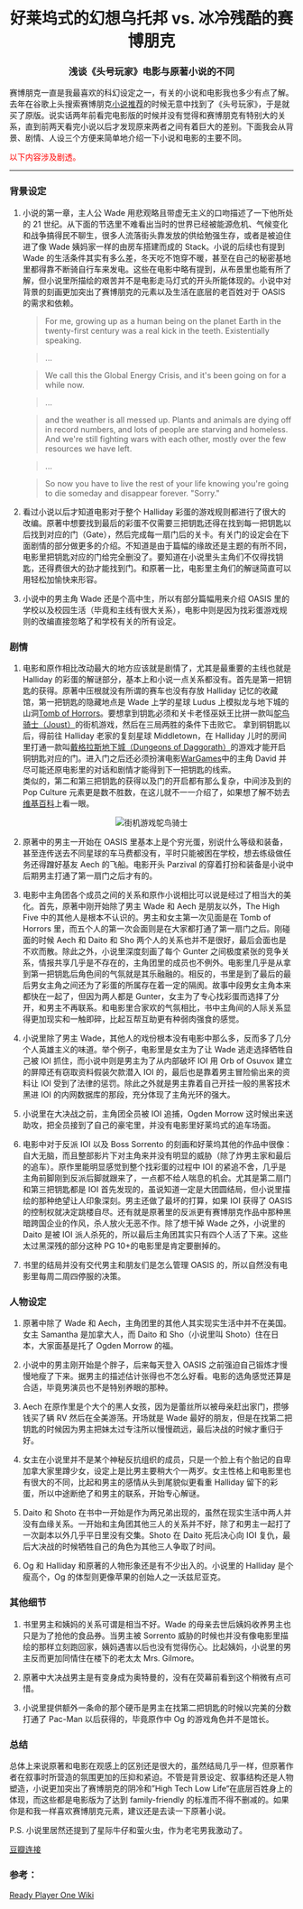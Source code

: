 <h1 align="center"> 好莱坞式的幻想乌托邦 vs. 冰冷残酷的赛博朋克 </h1>
<h3 align="center"> 浅谈《头号玩家》电影与原著小说的不同 </h3>

赛博朋克一直是我最喜欢的科幻设定之一，有关的小说和电影我也多少有点了解。去年在谷歌上头搜索赛博朋克[小说推荐](https://www.cyberpunks.com/five-cyberpunk-books-youve-gotta-read/)的时候无意中找到了《头号玩家》，于是就买了原版。说实话两年前看完电影版的时候并没有觉得和赛博朋克有特别大的关系，直到前两天看完小说以后才发现原来两者之间有着巨大的差别。下面我会从背景、剧情、人设三个方便来简单地介绍一下小说和电影的主要不同。

<span style="color:red">以下内容涉及剧透。</span>

---

### 背景设定

1. 小说的第一章，主人公 Wade 用悲观略且带虚无主义的口吻描述了一下他所处的 21 世纪。从下面的节选里不难看出当时的世界已经被能源危机、气候变化和战争搞得民不聊生，很多人流落街头靠发放的供给勉强生存，或者是被迫住进了像 Wade 姨妈家一样的由房车搭建而成的 Stack。小说的后续也有提到 Wade 的生活条件其实有多么差，冬天吃不饱穿不暖，甚至在自己的秘密基地里都得靠不断骑自行车来发电。这些在电影中略有提到，从布景里也能有所了解，但小说里所描绘的艰苦并不是电影走马灯式的开头所能体现的。小说中对背景的刻画更加突出了赛博朋克的元素以及生活在底层的老百姓对于 OASIS 的需求和依赖。

   > For me, growing up as a human being on the planet Earth in the twenty-first century was a real kick in the teeth. Existentially speaking.

   > ...

   > We call this the Global Energy Crisis, and it's been going on for a while now.

   > ...

   > and the weather is all messed up. Plants and animals are dying off in record numbers, and lots of people are starving and homeless. And we're still fighting wars with each other, mostly over the few resources we have left.

   > ...

   > So now you have to live the rest of your life knowing you're going to die someday and disappear forever.
   > "Sorry."

2) 看过小说以后才知道电影对于整个 Halliday 彩蛋的游戏规则都进行了很大的改编。原著中想要找到最后的彩蛋不仅需要三把钥匙还得在找到每一把钥匙以后找到对应的门（Gate），然后完成每一扇门后的关卡。有关门的设定会在下面剧情的部分做更多的介绍。不知道是由于篇幅的缘故还是主题的有所不同，电影里把钥匙对应的门给完全删没了。要知道在小说里头主角们不仅得找钥匙，还得费很大的劲才能找到门。和原著一比，电影里主角们的解谜简直可以用轻松加愉快来形容。

3. 小说中的男主角 Wade 还是个高中生，所以有部分篇幅用来介绍 OASIS 里的学校以及校园生活（毕竟和主线有很大关系），电影中则是因为找彩蛋游戏规则的改编直接忽略了和学校有关的所有设定。

### 剧情

1. 电影和原作相比改动最大的地方应该就是剧情了，尤其是最重要的主线也就是 Halliday 的彩蛋的解谜部分，基本上和小说一点关系都没有。首先是第一把钥匙的获得。原著中压根就没有所谓的赛车也没有存放 Halliday 记忆的收藏馆，第一把钥匙的隐藏地点是 Wade 上学的星球 Ludus 上模拟龙与地下城的山洞[Tomb of Horrors](https://en.wikipedia.org/wiki/Tomb_of_Horrors)。要想拿到钥匙必须和关卡老怪巫妖王比拼一款叫[鸵鸟骑士（Joust）](<https://en.wikipedia.org/wiki/Joust_(video_game)>)的街机游戏，然后在三局两胜的条件下击败它。
   拿到铜钥匙以后，得前往 Halliday 老家的复刻星球 Middletown，在 Halliday 儿时的房间里打通一款叫[戴格拉斯地下城（Dungeons of Daggorath）](https://en.wikipedia.org/wiki/Dungeons_of_Daggorath)的游戏才能开启铜钥匙对应的门。进入门之后还必须扮演电影[WarGames](https://en.wikipedia.org/wiki/WarGames)中的主角 David 并尽可能还原电影里的对话和剧情才能得到下一把钥匙的线索。</br>
   类似的，第二和第三把钥匙的获得以及门的开启都有那么复杂，中间涉及到的 Pop Culture 元素更是数不胜数，在这儿就不一一介绍了，如果想了解不妨去[维基百科](https://en.wikipedia.org/wiki/Ready_Player_One)上看一眼。

<p align="center">
  <img class="responsive" src="/siyuans-hub/contents/posts/ready-player-one/joust.jpeg" alt="街机游戏鸵鸟骑士" />
</p>

2. 原著中的男主一开始在 OASIS 里基本上是个穷光蛋，别说什么等级和装备，甚至连传送去不同星球的车马费都没有，平时只能被困在学校，想去练级做任务还得蹭好基友 Aech 的飞船。电影开头 Parzival 的穿着打扮和装备是小说中后期男主打通了第一扇门之后才有的。

3) 电影中主角团各个成员之间的关系和原作小说相比可以说是经过了相当大的美化。首先，原著中刚开始除了男主 Wade 和 Aech 是朋友以外，The High Five 中的其他人是根本不认识的。男主和女主第一次见面是在 Tomb of Horrors 里，而五个人的第一次会面则是在大家都打通了第一扇门之后。刚碰面的时候 Aech 和 Daito 和 Sho 两个人的关系也并不是很好，最后会面也是不欢而散。除此之外，小说里深度刻画了每个 Gunter 之间极度紧张的竞争关系，情报共享几乎是不存在的，主角团里的成员也不例外。电影里几乎是从拿到第一把钥匙后角色间的气氛就是其乐融融的。相反的，书里是到了最后的最后男女主角之间还为了彩蛋的所属存在着一定的隔阂。故事中段男女主角本来都快在一起了，但因为两人都是 Gunter，女主为了专心找彩蛋而选择了分开，和男主不再联系。和电影里合家欢的气氛相比，书中主角间的人际关系显得更加现实和一触即碎，比起互帮互助更有种弱肉强食的感觉。

4. 小说里除了男主 Wade，其他人的戏份根本没有电影中那么多，反而多了几分个人英雄主义的味道。举个例子，电影里是女主为了让 Wade 逃走选择牺牲自己被 IOI 抓住，而小说中则是男主为了从内部破坏 IOI 用 Orb of Osuvox 建立的屏障还有窃取资料假装欠款潜入 IOI 的，最后也是靠着男主冒险偷出来的资料让 IOI 受到了法律的惩罚。除此之外就是男主靠着自己开挂一般的黑客技术黑进 IOI 的内网数据库的那段，充分体现了主角光环的强大。

5) 小说里在大决战之前，主角团全员被 IOI 追捕，Ogden Morrow 这时候出来送助攻，把全员接到了自己的豪宅里，并没有电影里好莱坞式的追车场面。

6. 电影中对于反派 IOI 以及 Boss Sorrento 的刻画和好莱坞其他的作品中很像：自大无脑，而且整部影片下对主角来并没有明显的威胁（除了炸男主家和最后的追车）。原作里能明显感觉到整个找彩蛋的过程中 IOI 的紧追不舍，几乎是主角前脚刚到反派后脚就跟来了，一点都不给人喘息的机会。尤其是第二扇门和第三把钥匙都是 IOI 首先发现的，虽说知道一定是大团圆结局，但小说里描绘的那种绝望让人印象深刻。男主还做了最坏的打算，如果 IOI 获得了 OASIS 的控制权就决定跳楼自尽。还有就是原著里的反派更有赛博朋克作品中那种黑暗跨国企业的作风，杀人放火无恶不作。除了想干掉 Wade 之外，小说里的 Daito 是被 IOI 派人杀死的，所以最后主角团其实只有四个人活了下来。这些太过黑深残的部分这种 PG 10+的电影里是肯定要删掉的。

7) 书里的结局并没有交代男主和朋友们是怎么管理 OASIS 的，所以自然没有电影里每周二周四停服的决策。

### 人物设定

1. 原著中除了 Wade 和 Aech，主角团里的其他人其实现实生活中并不在美国。女主 Samantha 是加拿大人，而 Daito 和 Sho（小说里叫 Shoto）住在日本，大家面基是托了 Ogden Morrow 的福。

2) 小说中的男主刚开始是个胖子，后来每天登入 OASIS 之前强迫自己锻炼才慢慢地瘦了下来。据男主的描述估计张得也不怎么好看。电影的选角感觉还算是合适，毕竟男演员也不是特别养眼的那种。

3. Aech 在原作里是个大个的黑人女孩，因为是蕾丝所以被母亲赶出家门，攒够钱买了辆 RV 然后在全美游荡。开场就是 Wade 最好的朋友，但是在找第二把钥匙的时候因为男主把妹太过专注所以慢慢疏远，最后决战的时候才重归于好。

4) 女主在小说里并不是某个神秘反抗组织的成员，只是一个脸上有个胎记的自卑加拿大家里蹲少女，设定上是比男主要稍大个一两岁。女主性格上和电影里也有很大的不同，比起和男主的感情从头到尾貌似更看重 Halliday 留下的彩蛋，所以中途断绝了和男主的联系，开始专心解谜。

5. Daito 和 Shoto 在书中一开始是作为两兄弟出现的，虽然在现实生活中两人并没有血缘关系。一开始和主角团其他三人的关系并不好，除了和男主一起打了一次副本以外几乎平日里没有交集。Shoto 在 Daito 死后决心向 IOI 复仇，最后大决战的时候牺牲自己的角色为其他三人争取了时间。

6) Og 和 Halliday 和原著的人物形象还是有不少出入的。小说里的 Halliday 是个瘦高个，Og 的体型则更像苹果的创始人之一沃兹尼亚克。

### 其他细节

1. 书里男主和姨妈的关系可谓是相当不好。Wade 的母亲去世后姨妈收养男主也只是为了抢他的食品券。当男主被 Sorrento 威胁的时候也并没有像电影里描绘的那样立刻跑回家，姨妈遇害以后也没有觉得伤心。比起姨妈，小说里的男主反而更加同情住在楼下的老太太 Mrs. Gilmore。

2. 原著中大决战男主是有变身成为奥特曼的，没有在荧幕前看到这个稍微有点可惜。

3. 小说里提供额外一条命的那个硬币是男主在找第二把钥匙的时候以完美的分数打通了 Pac-Man 以后获得的，毕竟原作中 Og 的游戏角色并不是馆长。

### 总结

总体上来说原著和电影在观感上的区别还是很大的，虽然结局几乎一样，但原著作者在叙事时所营造的氛围更加的压抑和紧迫。不管是背景设定、叙事结构还是人物塑造，小说更加突出了赛博朋克的阴冷和”High Tech Low Life“在底层百姓身上的体现，而这些都是电影版为了达到 family-friendly 的标准而不得不删减的。如果你是和我一样喜欢赛博朋克元素，建议还是去读一下原著小说。

P.S. 小说里居然还提到了星际牛仔和萤火虫，作为老宅男我激动了。

[豆瓣连接](https://movie.douban.com/review/12748043/)

### 参考：

[Ready Player One Wiki](https://readyplayerone.fandom.com/wiki/)
